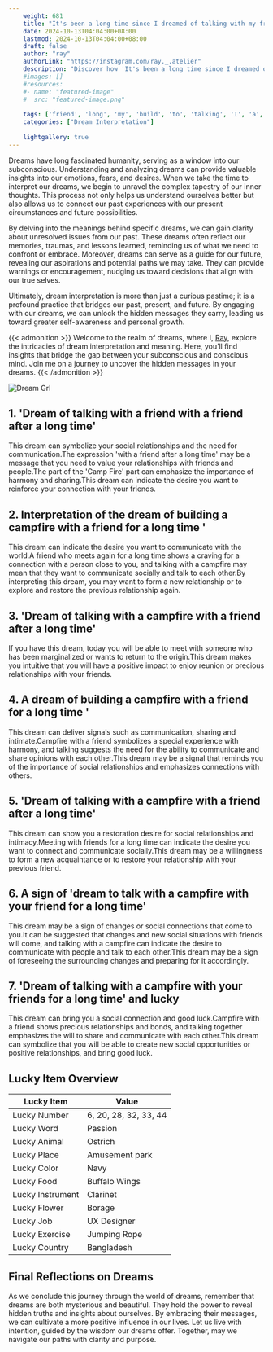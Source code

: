 ```yaml
---
    weight: 681
    title: "It's been a long time since I dreamed of talking with my friend to build a campfire"  # Assuming 'title' column exists
    date: 2024-10-13T04:04:00+08:00
    lastmod: 2024-10-13T04:04:00+08:00
    draft: false
    author: "ray"
    authorLink: "https://instagram.com/ray._.atelier"
    description: "Discover how 'It's been a long time since I dreamed of talking with my friend to build a campfire' can interpret your future and uncover its significant meanings in your life."
    #images: []
    #resources:
    #- name: "featured-image"
    #  src: "featured-image.png"
    
    tags: ['friend', 'long', 'my', 'build', 'to', 'talking', 'I', 'a', 'time', 'dreamed', 'campfire', 'since', 'been', 'of', "It's", 'with']
    categories: ["Dream Interpretation"]
    
    lightgallery: true
---
```

    
Dreams have long fascinated humanity, serving as a window into our subconscious. Understanding and analyzing dreams can provide valuable insights into our emotions, fears, and desires. When we take the time to interpret our dreams, we begin to unravel the complex tapestry of our inner thoughts. This process not only helps us understand ourselves better but also allows us to connect our past experiences with our present circumstances and future possibilities.

By delving into the meanings behind specific dreams, we can gain clarity about unresolved issues from our past. These dreams often reflect our memories, traumas, and lessons learned, reminding us of what we need to confront or embrace. Moreover, dreams can serve as a guide for our future, revealing our aspirations and potential paths we may take. They can provide warnings or encouragement, nudging us toward decisions that align with our true selves.

Ultimately, dream interpretation is more than just a curious pastime; it is a profound practice that bridges our past, present, and future. By engaging with our dreams, we can unlock the hidden messages they carry, leading us toward greater self-awareness and personal growth.

{{< admonition >}}
Welcome to the realm of dreams, where I, [Ray](https://instagram.com/ray._.atelier), explore the intricacies of dream interpretation and meaning. Here, you’ll find insights that bridge the gap between your subconscious and conscious mind. Join me on a journey to uncover the hidden messages in your dreams.
{{< /admonition >}}

![Dream Grl](https://cdn.pixabay.com/photo/2017/11/02/03/35/gothic-2910057_1280.jpg "Dream Grl")

## 1. 'Dream of talking with a friend with a friend after a long time'
This dream can symbolize your social relationships and the need for communication.The expression 'with a friend after a long time' may be a message that you need to value your relationships with friends and people.The part of the 'Camp Fire' part can emphasize the importance of harmony and sharing.This dream can indicate the desire you want to reinforce your connection with your friends.

## 2. Interpretation of the dream of building a campfire with a friend for a long time '
This dream can indicate the desire you want to communicate with the world.A friend who meets again for a long time shows a craving for a connection with a person close to you, and talking with a campfire may mean that they want to communicate socially and talk to each other.By interpreting this dream, you may want to form a new relationship or to explore and restore the previous relationship again.

## 3. 'Dream of talking with a campfire with a friend after a long time'
If you have this dream, today you will be able to meet with someone who has been marginalized or wants to return to the origin.This dream makes you intuitive that you will have a positive impact to enjoy reunion or precious relationships with your friends.

## 4. A dream of building a campfire with a friend for a long time '
This dream can deliver signals such as communication, sharing and intimate.Campfire with a friend symbolizes a special experience with harmony, and talking suggests the need for the ability to communicate and share opinions with each other.This dream may be a signal that reminds you of the importance of social relationships and emphasizes connections with others.

## 5. 'Dream of talking with a campfire with a friend after a long time'
This dream can show you a restoration desire for social relationships and intimacy.Meeting with friends for a long time can indicate the desire you want to connect and communicate socially.This dream may be a willingness to form a new acquaintance or to restore your relationship with your previous friend.

## 6. A sign of 'dream to talk with a campfire with your friend for a long time'
This dream may be a sign of changes or social connections that come to you.It can be suggested that changes and new social situations with friends will come, and talking with a campfire can indicate the desire to communicate with people and talk to each other.This dream may be a sign of foreseeing the surrounding changes and preparing for it accordingly.

## 7. 'Dream of talking with a campfire with your friends for a long time' and lucky
This dream can bring you a social connection and good luck.Campfire with a friend shows precious relationships and bonds, and talking together emphasizes the will to share and communicate with each other.This dream can symbolize that you will be able to create new social opportunities or positive relationships, and bring good luck.

## Lucky Item Overview
| Lucky Item          | Value              |
|---------------|--------------------|
| Lucky Number        | 6, 20, 28, 32, 33, 44  |
| Lucky Word          | Passion |
| Lucky Animal        | Ostrich |
| Lucky Place         | Amusement park     |
| Lucky Color         | Navy     |
| Lucky Food          | Buffalo Wings      |
| Lucky Instrument    | Clarinet |
| Lucky Flower        | Borage    |
| Lucky Job           | UX Designer       |
| Lucky Exercise      | Jumping Rope  |
| Lucky Country       | Bangladesh    |


##  Final Reflections on Dreams

As we conclude this journey through the world of dreams, remember that dreams are both mysterious and beautiful. They hold the power to reveal hidden truths and insights about ourselves. By embracing their messages, we can cultivate a more positive influence in our lives. Let us live with intention, guided by the wisdom our dreams offer. Together, may we navigate our paths with clarity and purpose.
